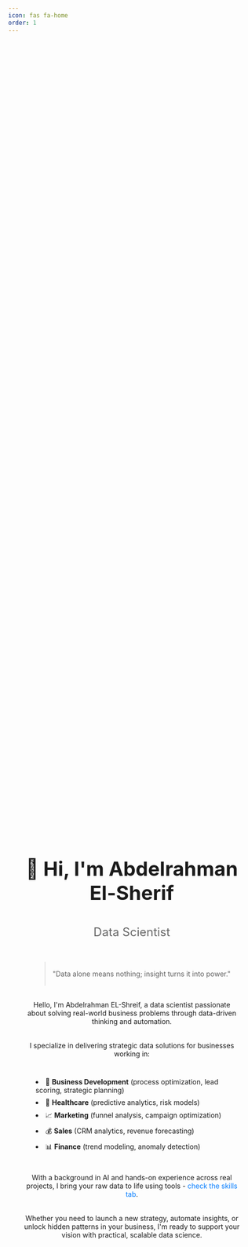 ```yaml
---
icon: fas fa-home
order: 1
---
```


<style>
/* Custom CSS for centering content */
.centered-content {
    display: flex;
    flex-direction: column;
    align-items: center;
    justify-content: center;
    min-height: 100vh;
    text-align: center;
    padding: 2rem;
    max-width: 800px;
    margin: 0 auto;
}

.centered-content h1 {
    font-size: 2.5rem;
    margin-bottom: 0.5rem;
}

.centered-content h2 {
    font-size: 1.5rem;
    color: #666;
    margin-bottom: 2rem;
    font-weight: normal;
}

.centered-content p {
    text-align: center;
    margin: 1rem 0;
}

.centered-content ul {
    list-style-position: inside;
    display: inline-block;
    text-align: left;
    margin: 1rem 0;
}

.centered-content li {
    margin: 0.5rem 0;
}

/* Quote styling */
.quote {
    font-style: italic;
    font-size: 1.2rem;
    color: #555;
    border-left: 4px solid #007bff;
    padding-left: 1rem;
    margin: 2rem 0;
    text-align: center;
    max-width: 600px;
    margin-left: auto;
    margin-right: auto;
}

/* Links styling */
.centered-content a {
    color: #007bff;
    text-decoration: none;
}

.centered-content a:hover {
    text-decoration: underline;
}

@media (max-width: 768px) {
    .centered-content {
        padding: 1rem;
        min-height: 90vh;
    }
    
    .centered-content h1 {
        font-size: 2rem;
    }
    
    .centered-content h2 {
        font-size: 1.2rem;
    }
    
    .quote {
        font-size: 1rem;
        padding-left: 0.5rem;
    }
}
</style>

<div class="centered-content">

# 👋 Hi, I'm **Abdelrahman El-Sherif**
## Data Scientist

> "Data alone means nothing; insight turns it into power."

Hello, I'm Abdelrahman EL-Shreif, a data scientist passionate about solving real-world business problems through data-driven thinking and automation.

I specialize in delivering strategic data solutions for businesses working in:

- 🧩 **Business Development** (process optimization, lead scoring, strategic planning)
- 🏥 **Healthcare** (predictive analytics, risk models)
- 📈 **Marketing** (funnel analysis, campaign optimization)
- 💰 **Sales** (CRM analytics, revenue forecasting)
- 📊 **Finance** (trend modeling, anomaly detection)

With a background in AI and hands-on experience across real projects, I bring your raw data to life using tools - [check the skills tab](/skills).

Whether you need to launch a new strategy, automate insights, or unlock hidden patterns in your business, I'm ready to support your vision with practical, scalable data science.

</div> 